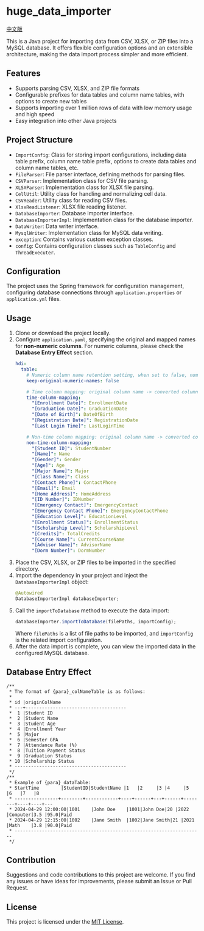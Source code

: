 # huge_data_importer

[中文版](README_zh.md)

This is a Java project for importing data from CSV, XLSX, or ZIP files into a MySQL database. It offers flexible configuration options and an extensible architecture, making the data import process simpler and more efficient.

## Features

- Supports parsing CSV, XLSX, and ZIP file formats
- Configurable prefixes for data tables and column name tables, with options to create new tables
- Supports importing over 1 million rows of data with low memory usage and high speed
- Easy integration into other Java projects

## Project Structure

- `ImportConfig`: Class for storing import configurations, including data table prefix, column name table prefix, options to create data tables and column name tables, etc.
- `FileParser`: File parser interface, defining methods for parsing files.
- `CSVParser`: Implementation class for CSV file parsing.
- `XLSXParser`: Implementation class for XLSX file parsing.
- `CellUtil`: Utility class for handling and normalizing cell data.
- `CSVReader`: Utility class for reading CSV files.
- `XlsxReadListener`: XLSX file reading listener.
- `DatabaseImporter`: Database importer interface.
- `DatabaseImporterImpl`: Implementation class for the database importer.
- `DataWriter`: Data writer interface.
- `MysqlWriter`: Implementation class for MySQL data writing.
- `exception`: Contains various custom exception classes.
- `config`: Contains configuration classes such as `TableConfig` and `ThreadExecuter`.

## Configuration

The project uses the Spring framework for configuration management, configuring database connections through `application.properties` or `application.yml` files.

## Usage

1. Clone or download the project locally.
2. Configure `application.yaml`, specifying the original and mapped names for **non-numeric columns**. For numeric columns, please check the **Database Entry Effect** section.
   ```yaml
   hdi:
     table:
       # Numeric column name retention setting, when set to false, numeric column names will be converted to 1, 2, 3..., actual column names stored in _colNameTable
       keep-original-numeric-names: false
   
       # Time column mapping: original column name -> converted column name
       time-column-mapping:
         "[Enrollment Date]": EnrollmentDate
         "[Graduation Date]": GraduationDate
         "[Date of Birth]": DateOfBirth
         "[Registration Date]": RegistrationDate
         "[Last Login Time]": LastLoginTime
   
       # Non-time column mapping: original column name -> converted column name
       non-time-column-mapping:
         "[Student ID]": StudentNumber
         "[Name]": Name
         "[Gender]": Gender
         "[Age]": Age
         "[Major Name]": Major
         "[Class Name]": Class
         "[Contact Phone]": ContactPhone
         "[Email]": Email
         "[Home Address]": HomeAddress
         "[ID Number]": IDNumber
         "[Emergency Contact]": EmergencyContact
         "[Emergency Contact Phone]": EmergencyContactPhone
         "[Education Level]": EducationLevel
         "[Enrollment Status]": EnrollmentStatus
         "[Scholarship Level]": ScholarshipLevel
         "[Credits]": TotalCredits
         "[Course Name]": CurrentCourseName
         "[Advisor Name]": AdvisorName
         "[Dorm Number]": DormNumber
   ```
3. Place the CSV, XLSX, or ZIP files to be imported in the specified directory.
4. Import the dependency in your project and inject the `DatabaseImporterImpl` object:
   ```java
   @Autowired 
   DatabaseImporterImpl databaseImporter;
   ```
5. Call the `importToDatabase` method to execute the data import:
   ```java
   databaseImporter.importToDatabase(filePaths, importConfig);
   ```
   Where `filePaths` is a list of file paths to be imported, and `importConfig` is the related import configuration.
6. After the data import is complete, you can view the imported data in the configured MySQL database.

## Database Entry Effect

```
/**
 * The format of {para}_colNameTable is as follows:
 *
 * id |originColName
 * ---+-------------------------------------
 *  1 |Student ID
 *  2 |Student Name
 *  3 |Student Age
 *  4 |Enrollment Year
 *  5 |Major
 *  6 |Semester GPA
 *  7 |Attendance Rate (%)
 *  8 |Tuition Payment Status
 *  9 |Graduation Status
 * 10 |Scholarship Status
 * -----------------------------------------
 */
/**
 * Example of {para}_dataTable:
 * StartTime        |StudentID|StudentName |1   |2     |3 |4     |5       |6   |7   |8
 * ----------------+--------+------------+----+------+---+------+--------+----+----+---
 * 2024-04-29 12:00:00|1001    |John Doe    |1001|John Doe|20 |2022  |Computer|3.5 |95.0|Paid
 * 2024-04-29 12:15:00|1002    |Jane Smith  |1002|Jane Smith|21 |2021  |Math    |3.8 |90.0|Paid
 * ---------------------------------------------------------------------
 */
```

## Contribution

Suggestions and code contributions to this project are welcome. If you find any issues or have ideas for improvements, please submit an Issue or Pull Request.

## License

This project is licensed under the [MIT License](LICENSE).
